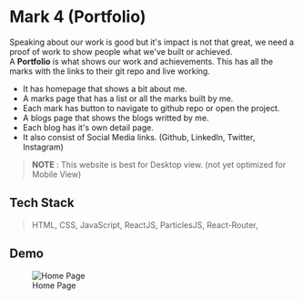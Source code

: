 # Mark 4 (Portfolio)
Speaking about our work is good but it's impact is not that great, we need a proof of work to show people what we've built or achieved. <br/>
A **Portfolio** is what shows our work and achievements. This has all the marks with the links to their git repo and live working. <br/>
- It has homepage that shows a bit about me.
- A marks page that has a list or all the marks built by me.
- Each mark has button to navigate to github repo or open the project.
- A blogs page that shows the blogs writted by me.
- Each blog has it's own detail page.
- It also consist of Social Media links. (Github, LinkedIn, Twitter, Instagram)

> **NOTE** : This website is best for Desktop view. (not yet optimized for Mobile View)

## Tech Stack
> HTML, CSS, JavaScript, ReactJS, ParticlesJS, React-Router, 

## Demo
<figure>
  <img
  src="https://i.ibb.co/Kw1h4v6/Screenshot-2022-09-22-at-3-48-11-PM.png"
  alt="Home Page">
  <figcaption>Home Page</figcaption>
</figure>
